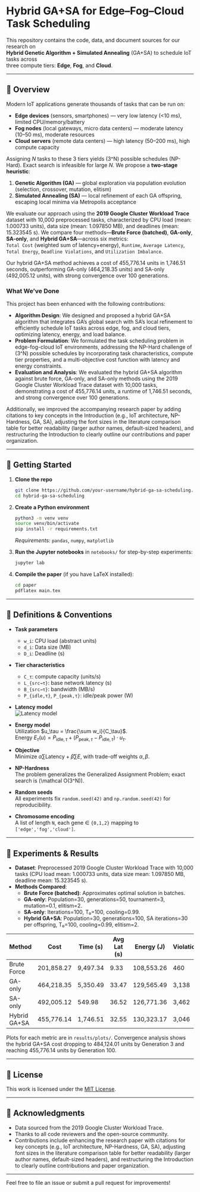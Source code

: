 # Hybrid GA+SA for Edge–Fog–Cloud Task Scheduling

This repository contains the code, data, and document sources for our research on  
**Hybrid Genetic Algorithm + Simulated Annealing** (GA+SA) to schedule IoT tasks across  
three compute tiers: **Edge**, **Fog**, and **Cloud**.  

---

## 📄 Overview

Modern IoT applications generate thousands of tasks that can be run on:

- **Edge devices** (sensors, smartphones) — very low latency (<10 ms), limited CPU/memory/battery  
- **Fog nodes** (local gateways, micro data centers) — moderate latency (10–50 ms), moderate resources  
- **Cloud servers** (remote data centers) — high latency (50–200 ms), high compute capacity  

Assigning _N_ tasks to these 3 tiers yields \(3^N\) possible schedules (NP-Hard). Exact search is infeasible for large _N_. We propose a **two-stage heuristic**:

1. **Genetic Algorithm (GA)** — global exploration via population evolution (selection, crossover, mutation, elitism)  
2. **Simulated Annealing (SA)** — local refinement of each GA offspring, escaping local minima via Metropolis acceptance  

We evaluate our approach using the **2019 Google Cluster Workload Trace** dataset with 10,000 preprocessed tasks, characterized by CPU load (mean: 1.000733 units), data size (mean: 1.097850 MB), and deadlines (mean: 15.323545 s). We compare four methods—**Brute Force (batched)**, **GA-only**, **SA-only**, and **Hybrid GA+SA**—across six metrics:  
`Total Cost` (weighted sum of latency+energy), `Runtime`, `Average Latency`, `Total Energy`, `Deadline Violations`, and `Utilization Imbalance`.  

Our hybrid GA+SA method achieves a cost of 455,776.14 units in 1,746.51 seconds, outperforming GA-only (464,218.35 units) and SA-only (492,005.12 units), with strong convergence over 100 generations.

### What We’ve Done
This project has been enhanced with the following contributions:

- **Algorithm Design**: We designed and proposed a hybrid GA+SA algorithm that integrates GA’s global search with SA’s local refinement to efficiently schedule IoT tasks across edge, fog, and cloud tiers, optimizing latency, energy, and load balance.
- **Problem Formulation**: We formulated the task scheduling problem in edge-fog-cloud IoT environments, addressing the NP-Hard challenge of \(3^N\) possible schedules by incorporating task characteristics, compute tier properties, and a multi-objective cost function with latency and energy constraints.
- **Evaluation and Analysis**: We evaluated the hybrid GA+SA algorithm against brute force, GA-only, and SA-only methods using the 2019 Google Cluster Workload Trace dataset with 10,000 tasks, demonstrating a cost of 455,776.14 units, a runtime of 1,746.51 seconds, and strong convergence over 100 generations.

Additionally, we improved the accompanying research paper by adding citations to key concepts in the Introduction (e.g., IoT architecture, NP-Hardness, GA, SA), adjusting the font sizes in the literature comparison table for better readability (larger author names, default-sized headers), and restructuring the Introduction to clearly outline our contributions and paper organization.

---

## 🚀 Getting Started

1. **Clone the repo**  
   ```bash
   git clone https://github.com/your-username/hybrid-ga-sa-scheduling.git
   cd hybrid-ga-sa-scheduling
   ```

2. **Create a Python environment**  
   ```bash
   python3 -m venv venv
   source venv/bin/activate
   pip install -r requirements.txt
   ```
   _Requirements:_ `pandas`, `numpy`, `matplotlib`

3. **Run the Jupyter notebooks** in `notebooks/` for step-by-step experiments:  
   ```bash
   jupyter lab
   ```

4. **Compile the paper** (if you have LaTeX installed):  
   ```bash
   cd paper
   pdflatex main.tex
   ```

---

## 🔧 Definitions & Conventions

- **Task parameters**  
  - `w_i`: CPU load (abstract units)  
  - `d_i`: Data size (MB)  
  - `D_i`: Deadline (s)  

- **Tier characteristics**  
  - `C_τ`: compute capacity (units/s)  
  - `L_{src→τ}`: base network latency (s)  
  - `B_{src→τ}`: bandwidth (MB/s)  
  - `P_{idle,τ}`, `P_{peak,τ}`: idle/peak power (W)  

- **Latency model**  
 ![Latency model](https://latex.codecogs.com/png.latex?\text{Latency}(t_i,\tau)%20=%20\frac{w_i}{C_\tau}%20+%20L_{\text{src},\tau}%20+%20\frac{d_i}{B_{\text{src},\tau}})


- **Energy model**  
  Utilization $u_\tau = \frac{\sum w_i}{C_\tau}$.  
Energy $E_\tau(u) = P_{\text{idle},\tau} + (P_{\text{peak},\tau} - P_{\text{idle},\tau}) \cdot u_\tau$.

- **Objective**  
  Minimize $\alpha \sum \text{Latency} + \beta \sum E$, with trade-off weights $\alpha, \beta$. 

- **NP-Hardness**  
  The problem generalizes the Generalized Assignment Problem; exact search is \(\mathcal O(3^N)\).

- **Random seeds**  
  All experiments fix `random.seed(42)` and `np.random.seed(42)` for reproducibility.

- **Chromosome encoding**  
  A list of length `N`, each gene ∈ `{0,1,2}` mapping to `['edge','fog','cloud']`.

---

## 🧪 Experiments & Results

- **Dataset**: Preprocessed 2019 Google Cluster Workload Trace with 10,000 tasks (CPU load mean: 1.000733 units, data size mean: 1.097850 MB, deadline mean: 15.323545 s).
- **Methods Compared**:
  - **Brute Force (batched)**: Approximates optimal solution in batches.
  - **GA-only**: Population=30, generations=50, tournament=3, mutation=0.1, elitism=2.
  - **SA-only**: Iterations=100, T₀=100, cooling=0.99.
  - **Hybrid GA+SA**: Population=30, generations=100, SA iterations=30 per offspring, T₀=100, cooling=0.99, elitism=2.

| Method       | Cost       | Time (s) | Avg Lat (s) | Energy (J) | Violations | Util Std |
|--------------|------------|----------|-------------|------------|------------|----------|
| Brute Force  | 201,858.27 | 9,497.34 | 9.33        | 108,553.26 | 460        | 4,149.85 |
| GA-only      | 464,218.35 | 5,350.49 | 33.47       | 129,565.49 | 3,138      | 258.28   |
| SA-only      | 492,005.12 | 549.98   | 36.52       | 126,771.36 | 3,462      | 58.00    |
| Hybrid GA+SA | 455,776.14 | 1,746.51 | 32.55       | 130,323.17 | 3,046      | 325.40   |

Plots for each metric are in `results/plots/`. Convergence analysis shows the hybrid GA+SA cost dropping to 484,124.01 units by Generation 3 and reaching 455,776.14 units by Generation 100.

---

## 📜 License

This work is licensed under the [MIT License](LICENSE).

---

## 🤝 Acknowledgments

- Data sourced from the 2019 Google Cluster Workload Trace.
- Thanks to all code reviewers and the open-source community.
- Contributions include enhancing the research paper with citations for key concepts (e.g., IoT architecture, NP-Hardness, GA, SA), adjusting font sizes in the literature comparison table for better readability (larger author names, default-sized headers), and restructuring the Introduction to clearly outline contributions and paper organization.

---

Feel free to file an issue or submit a pull request for improvements!
